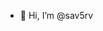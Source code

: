 - 👋 Hi, I’m @sav5rv

<!---
sav5rv/sav5rv is a ✨ special ✨ repository because its `README.md` (this file) appears on your GitHub profile.
You can click the Preview link to take a look at your changes.
--->
